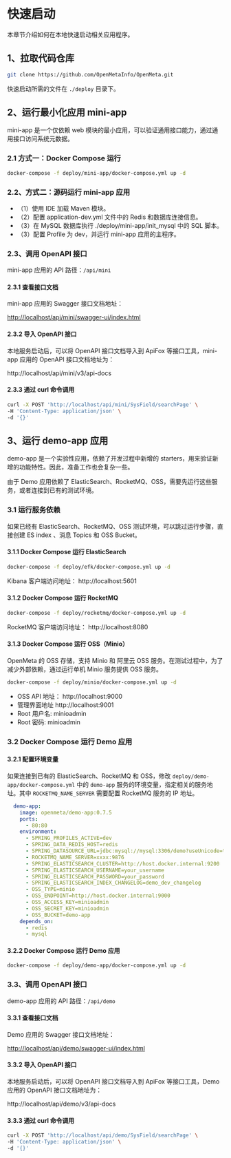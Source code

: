 # 快速启动
本章节介绍如何在本地快速启动相关应用程序。

## 1、拉取代码仓库
```bash
git clone https://github.com/OpenMetaInfo/OpenMeta.git
```
快速启动所需的文件在 `./deploy` 目录下。

## 2、运行最小化应用 mini-app
mini-app 是一个仅依赖 web 模块的最小应用，可以验证通用接口能力，通过通用接口访问系统元数据。

### 2.1 方式一：Docker Compose 运行
```bash
docker-compose -f deploy/mini-app/docker-compose.yml up -d
```

### 2.2、方式二：源码运行 mini-app 应用
* （1）使用 IDE 加载 Maven 模块。
* （2）配置 application-dev.yml 文件中的 Redis 和数据库连接信息。
* （3）在 MySQL 数据库执行 ./deploy/mini-app/init_mysql 中的 SQL 脚本。
* （3）配置 Profile 为 dev，并运行 mini-app 应用的主程序。

### 2.3、调用 OpenAPI 接口
mini-app 应用的 API 路径：`/api/mini`
#### 2.3.1 查看接口文档
mini-app 应用的 Swagger 接口文档地址：

[http://localhost/api/mini/swagger-ui/index.html](http://localhost/api/mini/swagger-ui/index.html)

#### 2.3.2 导入 OpenAPI 接口
本地服务启动后，可以将 OpenAPI 接口文档导入到 ApiFox 等接口工具，mini-app 应用的 OpenAPI 接口文档地址为：

http://localhost/api/mini/v3/api-docs

#### 2.3.3 通过 curl 命令调用
```bash
curl -X POST 'http://localhost/api/mini/SysField/searchPage' \
-H 'Content-Type: application/json' \
-d '{}'
```

## 3、运行 demo-app 应用
demo-app 是一个实验性应用，依赖了开发过程中新增的 starters，用来验证新增的功能特性。因此，准备工作也会复杂一些。

由于 Demo 应用依赖了 ElasticSearch、RocketMQ、OSS，需要先运行这些服务，或者连接到已有的测试环境。

### 3.1 运行服务依赖
如果已经有 ElasticSearch、RocketMQ、OSS 测试环境，可以跳过运行步骤，直接创建 ES index 、消息 Topics 和 OSS Bucket。

#### 3.1.1 Docker Compose 运行 ElasticSearch
```bash
docker-compose -f deploy/efk/docker-compose.yml up -d
```
Kibana 客户端访问地址： http://localhost:5601

#### 3.1.2 Docker Compose 运行 RocketMQ
```bash
docker-compose -f deploy/rocketmq/docker-compose.yml up -d
```
RocketMQ 客户端访问地址： http://localhost:8080

#### 3.1.3 Docker Compose 运行 OSS（Minio）
OpenMeta 的 OSS 存储，支持 Minio 和 阿里云 OSS 服务。在测试过程中，为了减少外部依赖，通过运行单机 Minio 服务提供 OSS 服务。
```bash
docker-compose -f deploy/minio/docker-compose.yml up -d
```
* OSS API 地址： http://localhost:9000
* 管理界面地址 http://localhost:9001
* Root 用户名: minioadmin
* Root 密码: minioadmin

### 3.2 Docker Compose 运行 Demo 应用
#### 3.2.1 配置环境变量
如果连接到已有的 ElasticSearch、RocketMQ 和 OSS，修改 `deploy/demo-app/docker-compose.yml` 中的 `demo-app` 服务的环境变量，指定相关的服务地址。其中 `ROCKETMQ_NAME_SERVER` 需要配置 RocketMQ 服务的 IP 地址。
```yml
  demo-app:
    image: openmeta/demo-app:0.7.5
    ports:
      - 80:80
    environment:
      - SPRING_PROFILES_ACTIVE=dev
      - SPRING_DATA_REDIS_HOST=redis
      - SPRING_DATASOURCE_URL=jdbc:mysql://mysql:3306/demo?useUnicode=true&characterEncoding=utf-8&allowPublicKeyRetrieval=true&useSSL=false&serverTimezone=GMT%2B8
      - ROCKETMQ_NAME_SERVER=xxxx:9876
      - SPRING_ELASTICSEARCH_CLUSTER=http://host.docker.internal:9200
      - SPRING_ELASTICSEARCH_USERNAME=your_username
      - SPRING_ELASTICSEARCH_PASSWORD=your_password
      - SPRING_ELASTICSEARCH_INDEX_CHANGELOG=demo_dev_changelog
      - OSS_TYPE=minio
      - OSS_ENDPOINT=http://host.docker.internal:9000
      - OSS_ACCESS_KEY=minioadmin
      - OSS_SECRET_KEY=minioadmin
      - OSS_BUCKET=demo-app
    depends_on:
      - redis
      - mysql
```

#### 3.2.2 Docker Compose 运行 Demo 应用
```bash
docker-compose -f deploy/demo-app/docker-compose.yml up -d
```

### 3.3、调用 OpenAPI 接口
demo-app 应用的 API 路径：`/api/demo`
#### 3.3.1 查看接口文档
Demo 应用的 Swagger 接口文档地址：

[http://localhost/api/demo/swagger-ui/index.html](http://localhost/api/demo/swagger-ui/index.html)

#### 3.3.2 导入 OpenAPI 接口
本地服务启动后，可以将 OpenAPI 接口文档导入到 ApiFox 等接口工具，Demo 应用的 OpenAPI 接口文档地址为：

http://localhost/api/demo/v3/api-docs

#### 3.3.3 通过 curl 命令调用
```bash
curl -X POST 'http://localhost/api/demo/SysField/searchPage' \
-H 'Content-Type: application/json' \
-d '{}'
```